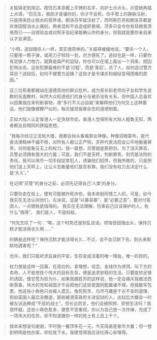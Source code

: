 > 关振铎走到床边，按住石本添戴上手铐的右手，向护士点点头，示意她再插上点滴，“石先生，我刚才是骗你的，你才不会死。你手臂上的静脉注射，只是用来防止脱水的营养液，酮洛芬早就注射了，而阿斯匹灵和酮洛芬都是非类固醇消炎止痛剖，两者混和不会造成肝衰竭，顶多只会令你有轻微胃溃疡而已——没错验血或对照牙齿纪录能确认你的身分，但我就是要你亲自承认才会满意。

> “小明，逃狱跟杀人一样，其实很简单的。”关振铎缓缓地说。“要杀一个人，只要用一颗子弹，或用刀子轻轻一划，对方便死了。逃狱也是一样，只要你有足够人力物力，就算是森严的监狱，你也可以在墙上轰出一个洞来，把囚犯带出去。这些犯罪最难的不是‘过程’，而是‘善后’。杀了人，如何逃过警方耳目？逃狱后，如何不被警方追捕？这些才是令谋杀和越狱变得困难的原因。”

> 这三位死者都被站在道德高地的群众批判，成为家长和老师向子女和学生说教的反面教材，纵然大众知道他们的身分与被杀没有关系，但中国人总喜欢以因果报应来判断事物，用“多行不义必自毙”来解释他们为何交上这种噩运，他们就像被鞭尸似的，每天接受报章杂志的道德制裁。

> 正如大陆人认定香港人一定贪财市侩，香港人觉得所有大陆人粗鲁无知，两者都出自相同的狭隘思想。

> “我每次经过立法局大楼，我都会抬头看看那女神像。种像双眼蒙布，是代表法律精神不偏不倚，对所有人都公正严明，天秤代表法院会公平地衡量罪责，剑则是象征无上的权力。我一直想，员警就是那把剑，为了消灭罪恶，员警必须拥有强大的力量；可是，我们不是天秤，判断罪责、刑罚是法院的责任。我可以用尽一切手段捉拿犯人，诱骗他们招供，但我所做的，只是把他们送上天秤上，让公义去衡量他们是否有罪。我们没有权力去决定什么是‘大义’。”

> 在记得”员警“的身分之前，必须先记得自己‘人类’的身分。

> 只要你走在街上，便有可能被炸死炸伤，我本来挺同情工人的，可是，如今我实在无法认同他们，左派说，这是“以暴易暴”，是“必要之恶”，要对付英团人，一点牺牲是值得的。
我实在无法理解，伤害自己应该保护的人，有什么“值得”。
我们是人，不是蚂蚁。

> “何先生叹了一句：“唉，这个时势还是别乱说话，烦恼皆因强出头，保持沉默才能活得长久啊……”
> 
> 的确是这样吧？保持沉默才能活得长久…不过，会不会沉默下去，到头来默默地遇害呢？”

> 也许，我们只能祈求自身的平安，生存变成活着的唯一理由，唯一的目的。

> 权力便是这样一回事，在高位的，拿理想，信念、金钱作为诱饵，叫下方的卖命，人不是想找个伟大的目标生存，便是追求安稳的生活，只要提供足够的诱因，便甘愿为奴为仆，如果我跟姓苏的这样说，他一定会痛斥我被法西斯荼毒，伟大的党和祖国才不会把他们这些爱国同胞置诸不理，但我敢写包票，他这些小角色只会被人遗忘，兔死狗烹、鸟尽弓藏是千古不变的道理，假如英国人最后没撤退，那些被港英政府关进监狱的人，出狱后大概会一时被左派追捧成“不屈的战士”，但长远而言，他们会被照顾、安顿生活吗？我很怀疑。这些小角色愈多，便愈不受重视，你以为自己放一次炸弹，完成了一项伟大的任务，却不知道跟你一样的死士有上百上千个。

> 我本来想说句谢谢，平时我一餐顶多花一元，今天简直是豪华大餐；但一想到明明是他办案，却拉我下水，我便觉得我应该吃得心安理得。